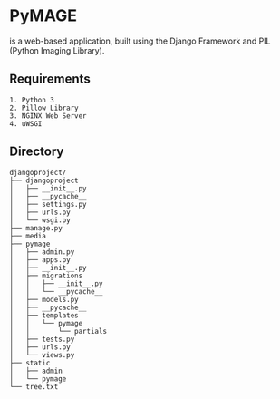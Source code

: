 # PyMAGE
is a web-based application, built using the Django Framework and PIL (Python Imaging Library).


## Requirements
```text
1. Python 3
2. Pillow Library
3. NGINX Web Server
4. uWSGI
```

## Directory
```text
djangoproject/
├── djangoproject
│   ├── __init__.py
│   ├── __pycache__
│   ├── settings.py
│   ├── urls.py
│   └── wsgi.py
├── manage.py
├── media
├── pymage
│   ├── admin.py
│   ├── apps.py
│   ├── __init__.py
│   ├── migrations
│   │   ├── __init__.py
│   │   └── __pycache__
│   ├── models.py
│   ├── __pycache__
│   ├── templates
│   │   └── pymage
│   │       └── partials
│   ├── tests.py
│   ├── urls.py
│   └── views.py
├── static
│   ├── admin
│   └── pymage
└── tree.txt
```